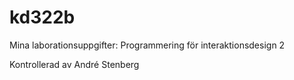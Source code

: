 kd322b
======

Mina laborationsuppgifter: Programmering för interaktionsdesign 2


Kontrollerad av André Stenberg
